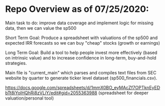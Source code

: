 # Repo Overview as of 07/25/2020:

Main task to do: improve data coverage and implement logic for missing data, then we can value the sp500 

Short Term Goal: Produce a spreadsheet with valuations of the sp500 and expected IRR forecasts so we can buy "cheap" stocks (growth or earnings)

Long Term Goal: Build a tool to help people invest more effectively (based on intrinsic value) and to increase confidence in long-term, buy-and-hold strategies. 

Main file is "current_main" which parses and compiles text files from SEC website by quarter to generate ticker level dataset (sp500_financials.csv). 

https://docs.google.com/spreadsheets/d/1mmX0BO_eyMAcZf7OPTknEyEDbTt8iYolHQhRi8zVLiY/edit#gid=2055363988 (spreadsheet for deeper valuation/personal tool)






